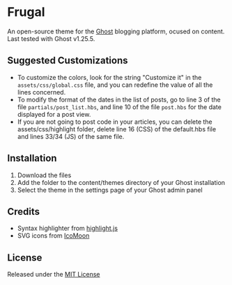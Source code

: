# Frugal

An open-source theme for the [Ghost](https://ghost.org/) blogging platform, ocused on content. Last tested with Ghost v1.25.5.

## Suggested Customizations

* To customize the colors, look for the string "Customize it" in the `assets/css/global.css` file, and you can redefine the value of all the lines concerned.
* To modify the format of the dates in the list of posts, go to line 3 of the file `partials/post_list.hbs`, and line 10 of the file `post.hbs` for the date displayed for a post view.
* If you are not going to post code in your articles, you can delete the assets/css/highlight folder, delete line 16 (CSS) of the default.hbs file and lines 33/34 (JS) of the same file.

## Installation

1. Download the files
2. Add the folder to the content/themes directory of your Ghost installation
3. Select the theme in the settings page of your Ghost admin panel

## Credits

* Syntax highlighter from [highlight.js](http://https://highlightjs.org/)
* SVG icons from [IcoMoon](https://icomoon.io/)

## License

Released under the [MIT License](https://github.com/Julobel/Frugal/blob/master/LICENSE) 